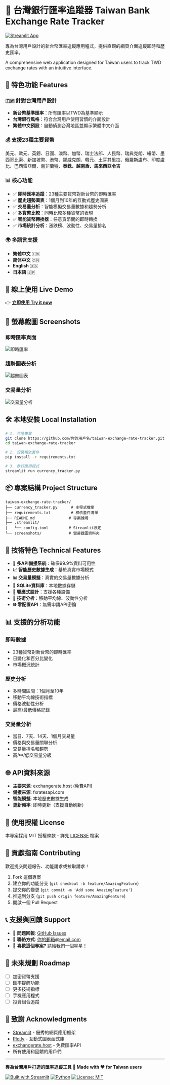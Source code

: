 # 💱 台灣銀行匯率追蹤器 Taiwan Bank Exchange Rate Tracker

[![Streamlit App](https://static.streamlit.io/badges/streamlit_badge_black_white.svg)](https://你的應用網址.streamlit.app/)

專為台灣用戶設計的新台幣匯率追蹤應用程式，提供直觀的網頁介面追蹤即時和歷史匯率。

A comprehensive web application designed for Taiwan users to track TWD exchange rates with an intuitive interface.

## 🌟 **特色功能 Features**

### 🇹🇼 **針對台灣用戶設計**
- **新台幣基準匯率**：所有匯率以TWD為基準顯示
- **台灣銀行風格**：符合台灣用戶使用習慣的介面設計
- **繁體中文預設**：自動偵測台灣地區並顯示繁體中文介面

### 💰 **支援23種主要貨幣**
美元、歐元、英鎊、日圓、澳幣、加幣、瑞士法郎、人民幣、瑞典克朗、紐幣、墨西哥比索、新加坡幣、港幣、挪威克朗、韓元、土耳其里拉、俄羅斯盧布、印度盧比、巴西雷亞爾、南非蘭特、**泰銖、越南盾、馬來西亞令吉**

### 📊 **核心功能**
- ✅ **即時匯率追蹤**：23種主要貨幣對新台幣的即時匯率
- ✅ **歷史趨勢圖表**：1個月到10年的互動式歷史圖表
- ✅ **交易量分析**：智能模擬交易量數據和趨勢分析
- ✅ **多貨幣比較**：同時比較多種貨幣的表現
- ✅ **智能貨幣轉換器**：任意貨幣間的即時轉換
- ✅ **市場統計分析**：漲跌榜、波動性、交易量排名

### 🌍 **多語言支援**
- **繁體中文** 🇹🇼
- **简体中文** 🇨🇳  
- **English** 🇺🇸
- **日本語** 🇯🇵

## 🚀 **線上使用 Live Demo**

👉 **[立即使用 Try it now](https://你的應用網址.streamlit.app/)**

## 📱 **螢幕截圖 Screenshots**

### 即時匯率頁面
![即時匯率](https://via.placeholder.com/800x400/1f77b4/ffffff?text=即時匯率頁面)

### 趨勢圖表分析
![趨勢圖表](https://via.placeholder.com/800x400/28a745/ffffff?text=歷史趨勢圖表)

### 交易量分析
![交易量分析](https://via.placeholder.com/800x400/ffc107/ffffff?text=交易量分析)

## 🛠️ **本地安裝 Local Installation**

```bash
# 1. 克隆專案
git clone https://github.com/你的用戶名/taiwan-exchange-rate-tracker.git
cd taiwan-exchange-rate-tracker

# 2. 安裝相依套件
pip install -r requirements.txt

# 3. 執行應用程式
streamlit run currency_tracker.py
```

## 📦 **專案結構 Project Structure**

```
taiwan-exchange-rate-tracker/
├── currency_tracker.py      # 主程式檔案
├── requirements.txt         # 相依套件清單
├── README.md               # 專案說明
├── .streamlit/            
│   └── config.toml         # Streamlit設定
└── screenshots/            # 螢幕截圖資料夾
```

## 🔧 **技術特色 Technical Features**

- **🔄 多API備援系統**：確保99.9%資料可用性
- **📈 智能歷史數據生成**：基於真實市場模式
- **📊 交易量模擬**：真實的交易量數據分析
- **💾 SQLite資料庫**：本地數據存儲
- **📱 響應式設計**：支援各種設備
- **🎯 技術分析**：移動平均線、波動性分析
- **🌐 零配置API**：無需申請API密鑰

## 📊 **支援的分析功能**

### 即時數據
- 23種貨幣對新台幣的即時匯率
- 日變化和百分比變化
- 市場概況統計

### 歷史分析  
- 多時間區間：1個月至10年
- 移動平均線技術指標
- 價格波動性分析
- 最高/最低價格記錄

### 交易量分析
- 當日、7天、14天、1個月交易量
- 價格與交易量關聯分析
- 交易量排名和趨勢
- 高/中/低交易量分級

## 🌐 **API資料來源**

- **主要來源**: exchangerate.host (免費API)
- **備援來源**: fxratesapi.com
- **智能模擬**: 本地歷史數據生成
- **更新頻率**: 即時更新（支援自動刷新）

## 📝 **使用授權 License**

本專案採用 MIT 授權條款 - 詳見 [LICENSE](LICENSE) 檔案

## 🤝 **貢獻指南 Contributing**

歡迎提交問題報告、功能請求或拉取請求！

1. Fork 這個專案
2. 建立你的功能分支 (`git checkout -b feature/AmazingFeature`)
3. 提交你的變更 (`git commit -m 'Add some AmazingFeature'`)
4. 推送到分支 (`git push origin feature/AmazingFeature`)
5. 開啟一個 Pull Request

## 📞 **支援與回饋 Support**

- 💬 **問題回報**: [GitHub Issues](https://github.com/你的用戶名/taiwan-exchange-rate-tracker/issues)
- 📧 **聯絡方式**: 你的郵箱@email.com
- 🌟 **喜歡這個專案?** 請給我們一個星星！

## 🔮 **未來規劃 Roadmap**

- [ ] 加密貨幣支援
- [ ] 匯率提醒功能
- [ ] 更多技術指標
- [ ] 手機應用程式
- [ ] 投資組合追蹤

## 🙏 **致謝 Acknowledgments**

- [Streamlit](https://streamlit.io/) - 優秀的網頁應用框架
- [Plotly](https://plotly.com/) - 互動式圖表函式庫
- [exchangerate.host](https://exchangerate.host/) - 免費匯率API
- 所有使用和回饋的用戶們

---

**專為台灣用戶打造的匯率追蹤工具 💱 Made with ❤️ for Taiwan users**

[![Built with Streamlit](https://img.shields.io/badge/Built%20with-Streamlit-red)](https://streamlit.io/)
[![Python](https://img.shields.io/badge/Python-3.8+-blue)](https://python.org)
[![License: MIT](https://img.shields.io/badge/License-MIT-yellow.svg)](https://opensource.org/licenses/MIT)